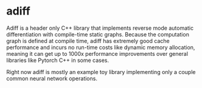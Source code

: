 # adiff

Adiff is a header only C++ library that implements reverse mode automatic differentiation with compile-time static graphs. Because the computation graph is defined at compile time, adiff has extremely good cache performance and incurs no run-time costs like dynamic memory allocation, meaning it can get up to 1000x performance improvements over general libraries like Pytorch C++ in some cases.

Right now adiff is mostly an example toy library implementing only a couple common neural network operations.
